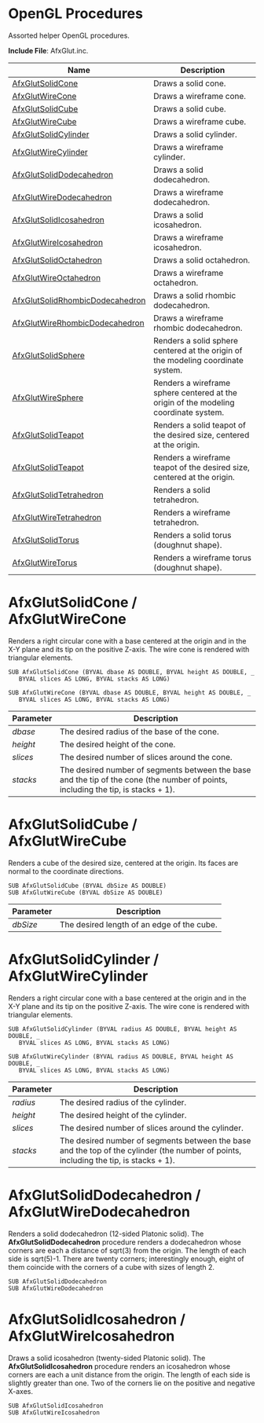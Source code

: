 # OpenGL Procedures

Assorted helper OpenGL procedures.

**Include File**: AfxGlut.inc.

| Name       | Description |
| ---------- | ----------- |
| [AfxGlutSolidCone](#AfxGlutCone) | Draws a solid cone. |
| [AfxGlutWireCone](#AfxGlutCone) | Draws a wireframe cone. |
| [AfxGlutSolidCube](#AfxGlutCube) | Draws a solid cube. |
| [AfxGlutWireCube](#AfxGlutCube) | Draws a wireframe cube. |
| [AfxGlutSolidCylinder](#AfxGlutCylinder) | Draws a solid cylinder. |
| [AfxGlutWireCylinder](#AfxGlutCylinder) | Draws a wireframe cylinder. |
| [AfxGlutSolidDodecahedron](#AfxGlutDodecahedron) | Draws a solid dodecahedron. |
| [AfxGlutWireDodecahedron](#AfxGlutDodecahedron) | Draws a wireframe dodecahedron. |
| [AfxGlutSolidIcosahedron](#AfxGlutIcosahedron) | Draws a solid icosahedron. |
| [AfxGlutWireIcosahedron](#AfxGlutIcosahedron) | Draws a wireframe icosahedron. |
| [AfxGlutSolidOctahedron](#AfxGlutSolidOctahedron) | Draws a solid octahedron. |
| [AfxGlutWireOctahedron](#AfxGlutWireOctahedron) | Draws a wireframe octahedron. |
| [AfxGlutSolidRhombicDodecahedron](#AfxGlutSolidRhombicDodecahedron) | Draws a solid rhombic dodecahedron. |
| [AfxGlutWireRhombicDodecahedron](#AfxGlutWireRhombicDodecahedron) | Draws a wireframe rhombic dodecahedron. |
| [AfxGlutSolidSphere](#AfxGlutSolidSphere) | Renders a solid sphere centered at the origin of the modeling coordinate system. |
| [AfxGlutWireSphere](#AfxGlutWireSphere) | Renders a wireframe sphere centered at the origin of the modeling coordinate system. |
| [AfxGlutSolidTeapot](#AfxGlutSolidTeapot) | Renders a solid teapot of the desired size, centered at the origin. |
| [AfxGlutSolidTeapot](#AfxGlutSolidTeapot) | Renders a wireframe teapot of the desired size, centered at the origin. |
| [AfxGlutSolidTetrahedron](#AfxGlutSolidTetrahedron) | Renders a solid tetrahedron. |
| [AfxGlutWireTetrahedron](#AfxGlutWireTetrahedron) | Renders a wireframe tetrahedron. |
| [AfxGlutSolidTorus](#AfxGlutSolidTorus) | Renders a solid torus (doughnut shape). |
| [AfxGlutWireTorus](#AfxGlutWireTorus) | Renders a wireframe torus (doughnut shape). |

# <a name="AfxGlutCone"></a>AfxGlutSolidCone / AfxGlutWireCone

Renders a right circular cone with a base centered at the origin and in the X-Y plane and its tip on the positive Z-axis. The wire cone is rendered with triangular elements.

```
SUB AfxGlutSolidCone (BYVAL dbase AS DOUBLE, BYVAL height AS DOUBLE, _
   BYVAL slices AS LONG, BYVAL stacks AS LONG)
```
```
SUB AfxGlutWireCone (BYVAL dbase AS DOUBLE, BYVAL height AS DOUBLE, _
   BYVAL slices AS LONG, BYVAL stacks AS LONG)
```

| Parameter  | Description |
| ---------- | ----------- |
| *dbase* | The desired radius of the base of the cone. |
| *height* | The desired height of the cone. |
| *slices* | The desired number of slices around the cone. |
| *stacks* | The desired number of segments between the base and the tip of the cone (the number of points, including the tip, is stacks + 1). |

# <a name="AfxGlutCube"></a>AfxGlutSolidCube / AfxGlutWireCube

Renders a cube of the desired size, centered at the origin. Its faces are normal to the coordinate directions.

```
SUB AfxGlutSolidCube (BYVAL dbSize AS DOUBLE)
SUB AfxGlutWireCube (BYVAL dbSize AS DOUBLE)
```

| Parameter  | Description |
| ---------- | ----------- |
| *dbSize* | The desired length of an edge of the cube. |

# <a name="AfxGlutCylinder"></a>AfxGlutSolidCylinder / AfxGlutWireCylinder

Renders a right circular cone with a base centered at the origin and in the X-Y plane and its tip on the positive Z-axis. The wire cone is rendered with triangular elements.

```
SUB AfxGlutSolidCylinder (BYVAL radius AS DOUBLE, BYVAL height AS DOUBLE, _
   BYVAL slices AS LONG, BYVAL stacks AS LONG)
```
```
SUB AfxGlutWireCylinder (BYVAL radius AS DOUBLE, BYVAL height AS DOUBLE, _
   BYVAL slices AS LONG, BYVAL stacks AS LONG)
```

| Parameter  | Description |
| ---------- | ----------- |
| *radius* | The desired radius of the cylinder. |
| *height* | The desired height of the cylinder. |
| *slices* | The desired number of slices around the cylinder. |
| *stacks* | The desired number of segments between the base and the top of the cylinder (the number of points, including the tip, is stacks + 1). |

# <a name="AfxGlutDodecahedron"></a>AfxGlutSolidDodecahedron / AfxGlutWireDodecahedron

Renders a solid dodecahedron (12-sided Platonic solid). The **AfxGlutSolidDodecahedron** procedure renders a dodecahedron whose corners are each a distance of sqrt(3) from the origin. The length of each side is sqrt(5)-1. There are twenty corners; interestingly enough, eight of them coincide with the corners of a cube with sizes of length 2.

```
SUB AfxGlutSolidDodecahedron
SUB AfxGlutWireDodecahedron
```

# <a name="AfxGlutIcosahedron"></a>AfxGlutSolidIcosahedron / AfxGlutWireIcosahedron

Draws a solid icosahedron (twenty-sided Platonic solid). The **AfxGlutSolidIcosahedron** procedure renders an icosahedron whose corners are each a unit distance from the origin. The length of each side is slightly greater than one. Two of the corners lie on the positive and negative X-axes.
```
SUB AfxGlutSolidIcosahedron
SUB AfxGlutWireIcosahedron
```
